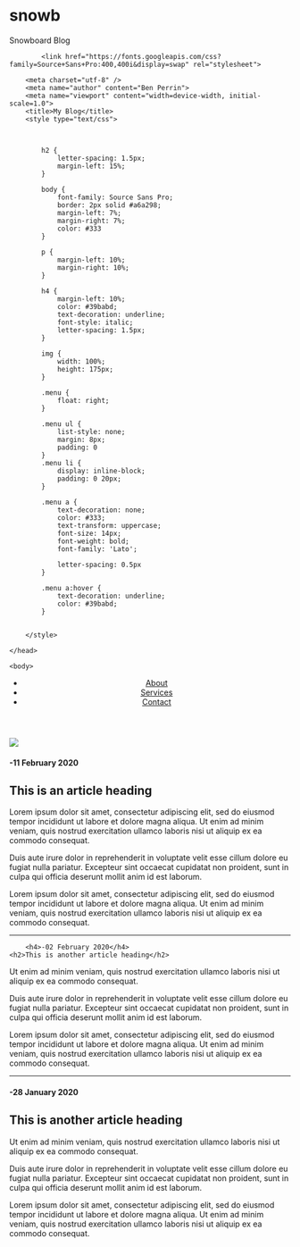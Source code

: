 # snowb
Snowboard Blog
<!DOCTYPE html>
<html>
	<head>
		
			<link href="https://fonts.googleapis.com/css?family=Source+Sans+Pro:400,400i&display=swap" rel="stylesheet">
		
		<meta charset="utf-8" />
		<meta name="author" content="Ben Perrin">
		<meta name="viewport" content="width=device-width, initial-scale=1.0">
		<title>My Blog</title>
		<style type="text/css">
			

			
			h2 {
				letter-spacing: 1.5px;
				margin-left: 15%;
			}
			
			body {
				font-family: Source Sans Pro;	
				border: 2px solid #a6a298;
				margin-left: 7%;
				margin-right: 7%;
				color: #333
			}
			
			p {
				margin-left: 10%;
				margin-right: 10%;
			}
			
			h4 {
				margin-left: 10%;
				color: #39babd;
				text-decoration: underline;
				font-style: italic;
				letter-spacing: 1.5px;
			}
			
			img {
				width: 100%;
				height: 175px;
			}
			
			.menu {
				float: right;			
			}
			
			.menu ul {
  				list-style: none;
  				margin: 8px;
  				padding: 0
			}
			.menu li {
 				display: inline-block;
  				padding: 0 20px;
			}
			
			.menu a {
 		 		text-decoration: none;
  				color: #333;
  				text-transform: uppercase;
  				font-size: 14px;
  				font-weight: bold;
  				font-family: 'Lato';
				
				letter-spacing: 0.5px
			}
			
			.menu a:hover {
  				text-decoration: underline;
				color: #39babd;
			}
			
			
		</style>
		
	</head>

	<body>
		
<main>
		
<header>
    <div class="menu">
      <ul>
        <li><a href="#about">About</a></li>
        <li><a href="#services">Services</a></li>
        <li><a href="#contact">Contact</a></li>
      </ul>
    </div>
	
  </header>
	
<img src ="https://www.rei.com/dam/content_team_082817_47898_snowboard_rocker_lg.jpg">
			
</main>		
		<h4>-11 February 2020</h4>
	<h2>This is an article heading</h2>
<p>Lorem ipsum dolor sit amet, consectetur adipiscing elit, sed do eiusmod tempor incididunt ut labore et dolore magna aliqua. Ut enim ad minim veniam, quis nostrud exercitation ullamco laboris nisi ut aliquip ex ea commodo consequat.</p>
<p>Duis aute irure dolor in reprehenderit in voluptate velit esse cillum dolore eu fugiat nulla pariatur. Excepteur sint occaecat cupidatat non proident, sunt in culpa qui officia deserunt mollit anim id est laborum.</p>
<p>Lorem ipsum dolor sit amet, consectetur adipiscing elit, sed do eiusmod tempor incididunt ut labore et dolore magna aliqua. Ut enim ad minim veniam, quis nostrud exercitation ullamco laboris nisi ut aliquip ex ea commodo consequat.</p>		<hr>
		
		<h4>-02 February 2020</h4>
	<h2>This is another article heading</h2>		
<p>Ut enim ad minim veniam, quis nostrud exercitation ullamco laboris nisi ut aliquip ex ea commodo consequat.</p>
<p>Duis aute irure dolor in reprehenderit in voluptate velit esse cillum dolore eu fugiat nulla pariatur. Excepteur sint occaecat cupidatat non proident, sunt in culpa qui officia deserunt mollit anim id est laborum.</p>
<p>Lorem ipsum dolor sit amet, consectetur adipiscing elit, sed do eiusmod tempor incididunt ut labore et dolore magna aliqua. Ut enim ad minim veniam, quis nostrud exercitation ullamco laboris nisi ut aliquip ex ea commodo consequat.</p>
	<hr>		
		<h4>-28 January 2020</h4>
	<h2>This is another article heading</h2>		
<p>Ut enim ad minim veniam, quis nostrud exercitation ullamco laboris nisi ut aliquip ex ea commodo consequat.</p>
<p>Duis aute irure dolor in reprehenderit in voluptate velit esse cillum dolore eu fugiat nulla pariatur. Excepteur sint occaecat cupidatat non proident, sunt in culpa qui officia deserunt mollit anim id est laborum.</p>
<p>Lorem ipsum dolor sit amet, consectetur adipiscing elit, sed do eiusmod tempor incididunt ut labore et dolore magna aliqua. Ut enim ad minim veniam, quis nostrud exercitation ullamco laboris nisi ut aliquip ex ea commodo consequat.</p>		
	</body>
	
</html>
